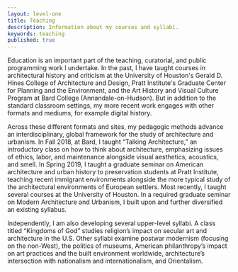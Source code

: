 ```yaml
---
layout: level-one
title: Teaching
description: Information about my courses and syllabi.
keywords: teaching
published: true
---
```


Education is an important part of the teaching, curatorial, and public programming work I undertake. In the past, I have taught courses in architectural history and criticism at the University of Houston's Gerald D. Hines College of Architecture and Design, Pratt Institute's Graduate Center for Planning and the Environment, and the Art History and Visual Culture Program at Bard College (Annandale-on-Hudson). But in addition to the standard classroom settings, my more recent work engages with other formats and mediums, for example digital history. 

Across these different formats and sites, my pedagogic methods advance an interdisciplinary, global framework for the study of architecture and urbanism. In Fall 2018, at Bard, I taught “Talking Architecture,” an introductory class on how to think about architecture, emphasizing issues of ethics, labor, and maintenance alongside visual aesthetics, acoustics, and smell. In Spring 2019, I taught a graduate seminar on American architecture and urban history to preservation students at Pratt Institute, teaching recent immigrant environments alongside the more typical study of the architectural environments of European settlers. Most recently, I taught several courses at the University of Houston. In a required graduate seminar on Modern Architecture and Urbanism, I built upon and further diversified an existing syllabus. 

Independently, I am also developing several upper-level syllabi. A class titled “Kingdoms of God” studies religion’s impact on secular art and architecture in the U.S. Other syllabi examine postwar modernism (focusing on the non-West), the politics of museums, American philanthropy’s impact on art practices and the built environment worldwide, architecture’s intersection with nationalism and internationalism, and Orientalism.
